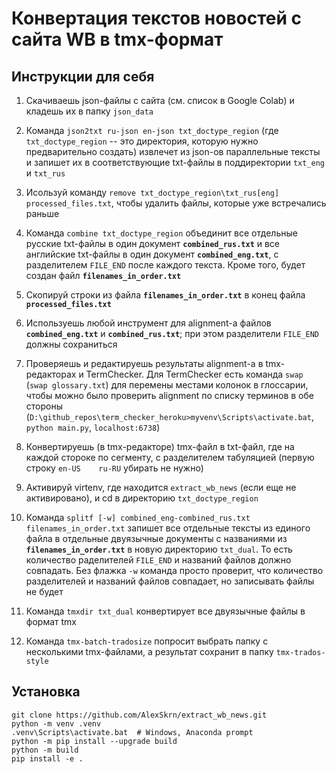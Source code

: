 # Конвертация текстов новостей с сайта WB в tmx-формат

## Инструкции для себя

1. Скачиваешь json-файлы с сайта (см. список в Google Colab) и кладешь их в папку `json_data`

1. Команда `json2txt ru-json en-json txt_doctype_region` (где `txt_doctype_region` -- это
директория, которую нужно предварительно создать) извлечет из json-ов параллельные тексты
и запишет их в соответствующие txt-файлы в поддиректории `txt_eng` и `txt_rus`

1. Исользуй команду `remove txt_doctype_region\txt_rus[eng] processed_files.txt`, чтобы удалить
файлы, которые уже встречались раньше

1. Команда `combine txt_doctype_region` объединит все отдельные русские txt-файлы в один документ
**`combined_rus.txt`** и все английские txt-файлы в один документ **`combined_eng.txt`**,
с разделителем `FILE_END` после каждого текста. Кроме того, будет создан файл **`filenames_in_order.txt`**

1. Скопируй строки из файла **`filenames_in_order.txt`** в конец файла **`processed_files.txt`**

1. Используешь любой инструмент для alignment-а файлов  **`combined_eng.txt`** и **`combined_rus.txt`**;
при этом  разделители `FILE_END` должны сохраниться

1. Проверяешь и редактируешь результаты alignment-а в tmx-редакторах и TermChecker.
Для TermChecker есть команда `swap` (`swap glossary.txt`) для перемены местами колонок
в глоссарии, чтобы можно было проверить alignment по списку терминов в обе стороны
(`D:\github_repos\term_checker_heroku>myvenv\Scripts\activate.bat`, `python main.py`, `localhost:6738`)

1. Конвертируешь (в tmx-редакторе) tmx-файл в txt-файл, где на каждой стороке
по сегменту, с разделителем табуляцией (первую строку `en-US	ru-RU` убирать не нужно)

1. Активируй virtenv, где находится `extract_wb_news` (если еще не активировано), и cd в директорию
`txt_doctype_region`

1. Команда `splitf [-w] combined_eng-combined_rus.txt filenames_in_order.txt` запишет
все отдельные тексты из единого файла в отдельные двуязычные документы с названиями из
**`filenames_in_order.txt`** в новую директорию `txt_dual`. То есть количество раделителей
`FILE_END` и названий файлов должно совпадать. Без флажка `-w` команда просто проверит,
что количество разделителей и названий файлов совпадает, но записывать файлы не будет

1. Команда `tmxdir txt_dual` конвертирует все двуязычные файлы в формат tmx

1. Команда `tmx-batch-tradosize` попросит выбрать папку с несколькими tmx-файлами,
а результат сохранит в папку `tmx-trados-style`

## Установка

```
git clone https://github.com/AlexSkrn/extract_wb_news.git
python -m venv .venv
.venv\Scripts\activate.bat  # Windows, Anaconda prompt
python -m pip install --upgrade build
python -m build
pip install -e .
```
